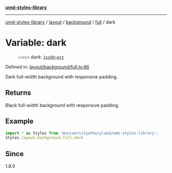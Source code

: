 [**umd-styles-library**](../../../../../../README.md)

***

[umd-styles-library](../../../../../../modules.md) / [layout](../../../../../README.md) / [background](../../../README.md) / [full](../README.md) / dark

# Variable: dark

> `const` **dark**: [`JssObject`](../../../../../../utilities/namespaces/transform/type-aliases/JssObject.md)

Defined in: [layout/background/full.ts:66](https://github.com/UMD-Digital/design-system/blob/8c958a0419ab79ba8bcba0aabd12f79a69ac5834/packages/styles/source/layout/background/full.ts#L66)

Dark full-width background with responsive padding.

## Returns

Black full-width background with responsive padding.

## Example

```typescript
import * as Styles from '@universityofmaryland/web-styles-library';
Styles.layout.background.full.dark
```

## Since

1.8.0
